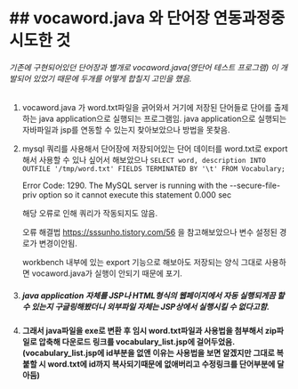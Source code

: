 # ## vocaword.java 와 단어장 연동과정중 시도한 것

###### 기존에 구현되어있던 단어장과 별개로 vocaword.java(영단어 테스트 프로그램) 이 개발되어 있었기 때문에 두개를 어떻게 합칠지 고민을 했음.

1. vocaword.java 가 word.txt파일을 긁어와서 거기에 저장된 단어들로 단어를 출제하는 java application으로 실행되는 프로그램임. java application으로 실행되는 자바파일과 jsp를 연동할 수 있는지 찾아보았으나 방법을 못찾음.

2. mysql 쿼리를 사용해서 단어장에 저장되어있는 단어 데이터를 word.txt로 export 해서 사용할 수 있나 싶어서 해보았으나                                                                                                                 `SELECT word, description
   INTO OUTFILE '/tmp/word.txt'
   FIELDS TERMINATED BY '\t'
   FROM Vocabulary;`

   

   Error Code: 1290. The MySQL server is running with the --secure-file-priv option so it cannot execute this statement 0.000 sec

   해당 오류로 인해 쿼리가 작동되지도 않음.

   오류 해결법  https://sssunho.tistory.com/56 을 참고해보았으나 변수 설정된 경로가 변경이안됨.

   

   workbench 내부에 있는 export 기능으로 해보아도 저장되는 양식 그대로 사용하면 vocaword.java가 실행이 안되기 때문에 포기.

3. ##### java application 자체를 JSP나 HTML형식의 웹페이지에서 자동 실행되게끔 할 수 있는지 구글링해봤더니 외부파일 자체는 JSP상에서 실행시킬 수 없다고함.

4. **그래서 java파일을 exe로 변환 후 임시 word.txt파일과 사용법을 첨부해서 zip파일로 압축해 다운로드 링크를 vocabulary_list.jsp에 걸어두었음.  (vocabulary_list.jsp에 id부분을 없앤 이유는 사용법을 보면 알겠지만 그대로 복붙할 시 word.txt에 id까지 복사되기때문에 없애버리고 수정링크를 단어부분에 달아둠)**
